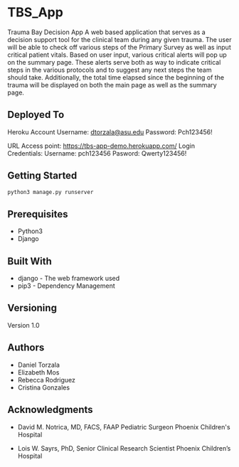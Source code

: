 # TBS_App

Trauma Bay Decision App
A web based application that serves as a decision support tool for the clinical team during any
given trauma. The user will be able to check off various steps of the Primary Survey as well as
input critical patient vitals. Based on user input, various critical alerts will pop up on the 
summary page. These alerts serve both as way to indicate critical steps in the various protocols and
to suggest any next steps the team should take. Additionally, the total time elapsed since the
beginning of the trauma will be displayed on both the main page as well as the summary page. 

## Deployed To
Heroku Account
Username: dtorzala@asu.edu
Password: Pch123456!

URL Access point: https://tbs-app-demo.herokuapp.com/
Login Credentials:
Username: pch123456
Pasword: Qwerty123456!


## Getting Started

```bash
python3 manage.py runserver
```

## Prerequisites
* Python3
* Django

## Built With
* django - The web framework used
* pip3 - Dependency Management


## Versioning
Version 1.0

## Authors
* Daniel Torzala
* Elizabeth Mos
* Rebecca Rodriguez
* Cristina Gonzales


## Acknowledgments
* David M. Notrica, MD, FACS, FAAP
Pediatric Surgeon
Phoenix Children's Hospital

* Lois W. Sayrs, PhD,
Senior Clinical Research Scientist
Phoenix Children’s Hospital
